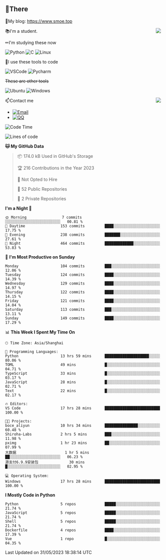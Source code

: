
## 👏There

📰My blog: https://www.smoe.top

<img align="right" src="https://github-readme-stats.vercel.app/api/top-langs/?username=AkashiCoin"/>


📚I'm a student.

✏I'm studying these now

![Python](https://img.shields.io/badge/-Python-blue?style=flat-square&logo=Python&logoColor=fff)
![C](https://img.shields.io/badge/-C-585858?style=flat-square&logo=C&logoColor=fff)
![Linux](https://img.shields.io/badge/-Linux-black?style=flat-square&logo=Linux&logoColor=fff)

🔨I use these tools to code

![VSCode](https://img.shields.io/badge/-VSCode-blue?style=flat-square&logo=visualstudiocode&logoColor=fff)
![Pycharm](https://img.shields.io/badge/-Pycharm-green?style=flat-square&logo=pycharm&logoColor=fff)

 ~~These are other tools~~

![Ubuntu](https://img.shields.io/badge/-Ubuntu-orange?style=flat-square&logo=Ubuntu&logoColor=fff)
![Windows](https://img.shields.io/badge/-Windows-blue?style=flat-square&logo=Windows&logoColor=fff)

<img align="right" src="https://github-readme-stats.vercel.app/api?username=AkashiCoin" />


📫Contact me

* [![Email](https://img.shields.io/badge/Email-l1040186796@gmail.com-1?style=social&logoColor=fff)](mailto:l1040186796@gmail.com)
* [![QQ](https://img.shields.io/badge/QQ-1040186796-1?style=social&logoColor=fff)](tencent://AddContact/?fromId=45&fromSubId=1&subcmd=all&uin=1040186796&website=www.oicqzone.com)

<!--START_SECTION:waka-->
![Code Time](http://img.shields.io/badge/Code%20Time-784%20hrs%209%20mins-blue)

![Lines of code](https://img.shields.io/badge/From%20Hello%20World%20I%27ve%20Written-242.1%20thousand%20lines%20of%20code-blue)

**🐱 My GitHub Data** 

> 📦 174.0 kB Used in GitHub's Storage 
 > 
> 🏆 216 Contributions in the Year 2023
 > 
> 🚫 Not Opted to Hire
 > 
> 📜 52 Public Repositories 
 > 
> 🔑 2 Private Repositories 
 > 
**I'm a Night 🦉** 

```text
🌞 Morning                7 commits           ░░░░░░░░░░░░░░░░░░░░░░░░░   00.81 % 
🌆 Daytime                153 commits         ████░░░░░░░░░░░░░░░░░░░░░   17.75 % 
🌃 Evening                238 commits         ███████░░░░░░░░░░░░░░░░░░   27.61 % 
🌙 Night                  464 commits         █████████████░░░░░░░░░░░░   53.83 % 
```
📅 **I'm Most Productive on Sunday** 

```text
Monday                   104 commits         ███░░░░░░░░░░░░░░░░░░░░░░   12.06 % 
Tuesday                  124 commits         ████░░░░░░░░░░░░░░░░░░░░░   14.39 % 
Wednesday                129 commits         ████░░░░░░░░░░░░░░░░░░░░░   14.97 % 
Thursday                 122 commits         ████░░░░░░░░░░░░░░░░░░░░░   14.15 % 
Friday                   121 commits         ████░░░░░░░░░░░░░░░░░░░░░   14.04 % 
Saturday                 113 commits         ███░░░░░░░░░░░░░░░░░░░░░░   13.11 % 
Sunday                   149 commits         ████░░░░░░░░░░░░░░░░░░░░░   17.29 % 
```


📊 **This Week I Spent My Time On** 

```text
🕑︎ Time Zone: Asia/Shanghai

💬 Programming Languages: 
Python                   13 hrs 59 mins      ████████████████████░░░░░   80.06 % 
TOML                     49 mins             █░░░░░░░░░░░░░░░░░░░░░░░░   04.71 % 
TypeScript               33 mins             █░░░░░░░░░░░░░░░░░░░░░░░░   03.17 % 
JavaScript               28 mins             █░░░░░░░░░░░░░░░░░░░░░░░░   02.71 % 
Text                     22 mins             █░░░░░░░░░░░░░░░░░░░░░░░░   02.17 % 

🔥 Editors: 
VS Code                  17 hrs 28 mins      █████████████████████████   100.00 % 

🐱‍💻 Projects: 
boce_aliyun              10 hrs 34 mins      ███████████████░░░░░░░░░░   60.48 % 
Shiroha-Labs             2 hrs 5 mins        ███░░░░░░░░░░░░░░░░░░░░░░   11.98 % 
pximg                    1 hr 23 mins        ██░░░░░░░░░░░░░░░░░░░░░░░   07.99 % 
大数据                      1 hr 5 mins         ██░░░░░░░░░░░░░░░░░░░░░░░   06.23 % 
源支付6.9.9安装包              30 mins             █░░░░░░░░░░░░░░░░░░░░░░░░   02.95 % 

💻 Operating System: 
Windows                  17 hrs 28 mins      █████████████████████████   100.00 % 
```

**I Mostly Code in Python** 

```text
Python                   5 repos             █████░░░░░░░░░░░░░░░░░░░░   21.74 % 
JavaScript               5 repos             █████░░░░░░░░░░░░░░░░░░░░   21.74 % 
Shell                    5 repos             █████░░░░░░░░░░░░░░░░░░░░   21.74 % 
Dockerfile               4 repos             ████░░░░░░░░░░░░░░░░░░░░░   17.39 % 
Vue                      1 repo              █░░░░░░░░░░░░░░░░░░░░░░░░   04.35 % 
```




 Last Updated on 31/05/2023 18:38:14 UTC
<!--END_SECTION:waka-->
